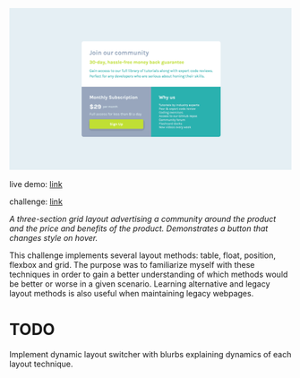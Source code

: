 ![live demo screenshot of price grid](/assets/img/011-price-grid-big.gif)

live demo: [link](https://trentslaton.github.io/Front-End-Mentor/_challenges/011-price-grid/index.html)

challenge: [link](https://www.frontendmentor.io/challenges/single-price-grid-component-5ce41129d0ff452fec5abbbc)

_A three-section grid layout advertising a community around the product and the price and benefits of the product. Demonstrates a button that changes style on hover._

This challenge implements several layout methods: table, float, position, flexbox and grid. The purpose was to familiarize myself with these techniques in order to gain a better understanding of which methods would be better or worse in a given scenario. Learning alternative and legacy layout methods is also useful when maintaining legacy webpages.

# TODO

Implement dynamic layout switcher with blurbs explaining dynamics of each layout technique.
